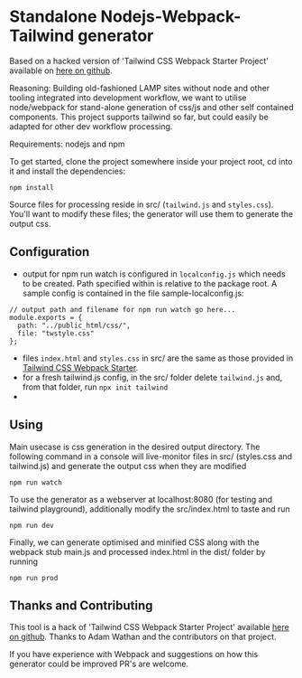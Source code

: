 # Standalone Nodejs-Webpack-Tailwind generator

Based on a hacked version of 'Tailwind CSS Webpack Starter Project' available on <a href="https://github.com/tailwindcss/webpack-starter">here on github</a>.

Reasoning: Building old-fashioned LAMP sites without node and other tooling integrated into development workflow, we want to utilise node/webpack for stand-alone generation of css/js and other self contained components. This project supports tailwind so far, but could easily be adapted for other dev workflow processing.

Requirements: nodejs and npm

To get started, clone the project somewhere inside your project root, cd into it and install the dependencies:

```
npm install
```

Source files for processing reside in src/ (`tailwind.js` and `styles.css`). You'll want to modify these files; the generator will use them to generate the output css.

## Configuration

- output for npm run watch is configured in `localconfig.js` which needs to be created. Path specified within is relative to the package root. A sample config is contained in the file sample-localconfig.js:

```
// output path and filename for npm run watch go here...
module.exports = {
  path: "../public_html/css/",
  file: "twstyle.css"
};
```
- files `index.html` and `styles.css` in src/ are the same as those provided in <a href="https://github.com/tailwindcss/webpack-starter">Tailwind CSS Webpack Starter</a>.
- for a fresh tailwind.js config, in the src/ folder delete `tailwind.js` and, from that folder, run `npx init tailwind`
- 

## Using

Main usecase is css generation in the desired output directory. The following command in a console will live-monitor files in src/ (styles.css and tailwind.js) and generate the output css when they are modified

```
npm run watch

```

To use the generator as a webserver at localhost:8080 (for testing and tailwind playground), additionally modify the src/index.html to taste and run

```
npm run dev

```

Finally, we can generate optimised and minified CSS along with the webpack stub main.js and processed index.html in the dist/ folder by running

```
npm run prod

```

## Thanks and Contributing

This tool is a hack of 'Tailwind CSS Webpack Starter Project' available <a href="https://github.com/tailwindcss/webpack-starter">here on github</a>. Thanks to Adam Wathan and the contributors on that project.

If you have experience with Webpack and suggestions on how this generator could be improved PR's are welcome.
